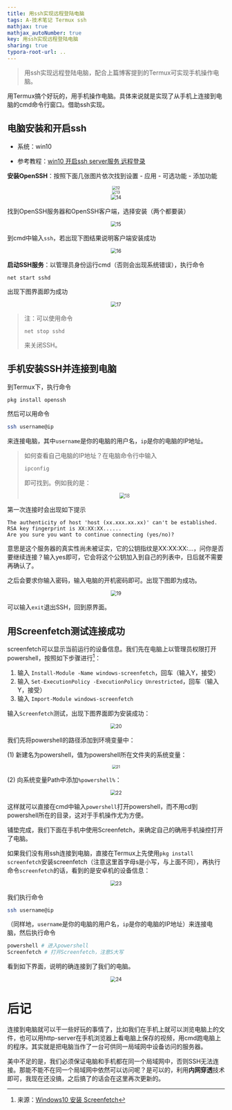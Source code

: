 ```yaml
---
title: 用ssh实现远程登陆电脑
tags: A-技术笔记 Termux ssh
mathjax: true
mathjax_autoNumber: true
key: 用ssh实现远程登陆电脑
sharing: true
typora-root-url: ..
---
```


> 用ssh实现远程登陆电脑，配合上篇博客提到的Termux可实现手机操作电脑。

<!--more-->

用Termux搞个好玩的，用手机操作电脑。具体来说就是实现了从手机上连接到电脑的cmd命令行窗口。借助ssh实现。

## 电脑安装和开启ssh

- 系统：win10

- 参考教程：[win10 开启ssh server服务 远程登录](https://blog.csdn.net/weixin_43064185/article/details/90080815)

**安装OpenSSH**：按照下面几张图片依次找到设置 - 应用 - 可选功能 - 添加功能

<center><img src="/assets/images/http-server/12.png" alt="12" style="zoom: 60%;" /></center>

<center><img src="/assets/images/http-server/13.png" alt="13" style="zoom: 60%;" /></center>

<center><img src="/assets/images/http-server/14.png" alt="14" style="zoom: 80%;" /></center>

找到OpenSSH服务器和OpenSSH客户端，选择安装（两个都要装）

<center><img src="/assets/images/http-server/15.png" alt="15" style="zoom: 80%;" /></center>

到cmd中输入`ssh`，若出现下图结果说明客户端安装成功

<center><img src="/assets/images/http-server/16.png" alt="16" style="zoom: 80%;" /></center>

**启动SSH服务**：以管理员身份运行cmd（否则会出现系统错误），执行命令

``` shell
net start sshd
```

出现下图界面即为成功

<center><img src="/assets/images/http-server/17.png" alt="17" style="zoom: 80%;" /></center>

> 注：可以使用命令
> 
> ``` shell
> net stop sshd
> ```
> 
> 来关闭SSH。

## 手机安装SSH并连接到电脑

到Termux下，执行命令

``` bash
pkg install openssh 
```

然后可以用命令

``` bash
ssh username@ip
```

来连接电脑，其中`username`是你的电脑的用户名，`ip`是你的电脑的IP地址。

> 如何查看自己电脑的IP地址？在电脑命令行中输入
> 
> ``` bash
> ipconfig
> ```
> 
> 即可找到。例如我的是：
> 
> <center><img src="/assets/images/http-server/18.png" alt="18" style="zoom: 80%;" /></center>

第一次连接时会出现如下提示

``` shell
The authenticity of host 'host (xx.xxx.xx.xx)' can't be established.
RSA key fingerprint is XX:XX:XX......
Are you sure you want to continue connecting (yes/no)?
```

意思是这个服务器的真实性尚未被证实，它的公钥指纹是XX:XX:XX:...，问你是否要继续连接？输入yes即可，它会将这个公钥加入到自己的列表中，日后就不需要再确认了。

之后会要求你输入密码，输入电脑的开机密码即可。出现下图即为成功。

<center><img src="/assets/images/http-server/19.jpg" alt="19" style="zoom: 80%;" /></center>

可以输入`exit`退出SSH，回到原界面。

## 用Screenfetch测试连接成功

screenfetch可以显示当前运行的设备信息。我们先在电脑上以管理员权限打开powershell，按照如下步骤进行[^fetch]：

1. 输入 `Install-Module -Name windows-screenfetch`，回车（输入Y，接受）
2. 输入 `Set-ExecutionPolicy -ExecutionPolicy Unrestricted`，回车（输入Y，接受）
3. 输入 `Import-Module windows-screenfetch`

[^fetch]: 来源：[Windows10 安装 Screenfetch](https://blog.csdn.net/weixin_43852511/article/details/105735291)

输入`Screenfetch`测试，出现下图界面即为安装成功：

<center><img src="/assets/images/http-server/20.png" alt="20" style="zoom: 80%;" /></center>

我们先将powershell的路径添加到环境变量中：

(1) 新建名为powershell，值为powershell所在文件夹的系统变量：

<center><img src="/assets/images/http-server/21.png" alt="21" style="zoom: 60%;" /></center>

(2) 向系统变量Path中添加`%powershell%`：

<center><img src="/assets/images/http-server/22.png" alt="22" style="zoom: 80%;" /></center>

这样就可以直接在cmd中输入`powershell`打开powershell，而不用cd到powershell所在的目录，这对于手机操作尤为方便。

铺垫完成，我们下面在手机中使用Screenfetch，来确定自己的确用手机操控打开了电脑。

如果我们没有用ssh连接到电脑，直接在Termux上先使用`pkg install screenfetch`安装screenfetch（注意这里首字母s是小写，与上面不同），再执行命令`screenfetch`的话，看到的是安卓机的设备信息：

<center><img src="/assets/images/http-server/23.png" alt="23" style="zoom: 80%;" /></center>

我们执行命令

``` bash
ssh username@ip
```

（同样地，`username`是你的电脑的用户名，`ip`是你的电脑的IP地址）来连接电脑，然后执行命令

``` bash
powershell # 进入powershell
Screenfetch # 打开Screenfetch，注意S大写
```

看到如下界面，说明的确连接到了我们的电脑。

<center><img src="/assets/images/http-server/24.png" alt="24" style="zoom: 80%;" /></center>

# 后记

连接到电脑就可以干一些好玩的事情了，比如我们在手机上就可以浏览电脑上的文件，也可以用http-server在手机浏览器上看电脑上保存的视频，用cmd跑电脑上的程序。其实就是把电脑当作了一台可供同一局域网中设备访问的服务器。

美中不足的是，我们必须保证电脑和手机都在同一个局域网中，否则SSH无法连接。那能不能不在同一个局域网中依然可以访问呢？是可以的，利用**内网穿透**技术即可，我现在还没搞，之后搞了的话会在这里再次更新的。